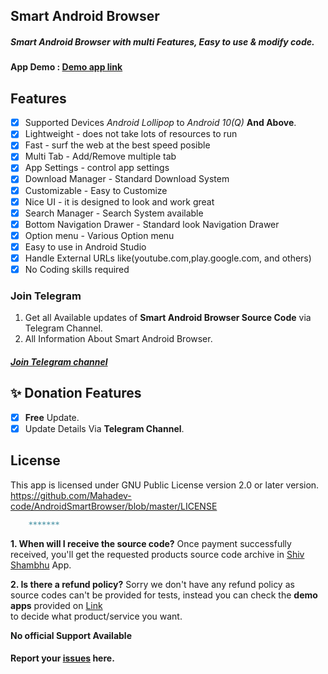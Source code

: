 ## Smart Android Browser
##### Smart Android Browser with multi Features, Easy to use & modify code. 

#### App Demo : [Demo app link](https://drive.google.com/file/d/11wr-lg6SL8TKY8nJWtzt4HPjBosZ4mZ3/view?usp=drivesdk)<br>

## Features

- [x] Supported Devices *Android Lollipop* to *Android 10(Q)* **And Above**.
- [x] Lightweight - does not take lots of resources to run
- [x] Fast - surf the web at the best speed posible
- [x] Multi Tab - Add/Remove multiple tab
- [x] App Settings - control app settings
- [x] Download Manager - Standard Download System
- [x] Customizable - Easy to Customize
- [x] Nice UI - it is designed to look and work great
- [x] Search Manager - Search System available
- [x] Bottom Navigation Drawer - Standard look Navigation Drawer
- [x] Option menu - Various Option menu
- [x] Easy to use in Android Studio
- [x] Handle External URLs like(youtube.com,play.google.com, and others)
- [x] No Coding skills required

### Join Telegram
1. Get all Available updates of **Smart Android Browser Source Code** via Telegram Channel.
2. All Information About Smart Android Browser.
##### [Join Telegram channel](https://t.me/LeafExplorer)</br>


## ✨ Donation Features
- [x] **Free** Update.
- [x] Update Details Via **Telegram Channel**.

## License

This app is licensed under GNU Public License version 2.0 or later version.
https://github.com/Mahadev-code/AndroidSmartBrowser/blob/master/LICENSE

```markdown
    *******
```

**1. When will I receive the source code?**
Once payment successfully received, you'll get the requested products source code archive in [Shiv Shambhu](https://play.google.com/store/apps/details?id=com.shiv.shambhu) App.

**2. Is there a refund policy?**
Sorry we don't have any refund policy as source codes can't be provided for tests, instead you can check the **demo apps** provided on [Link](https://drive.google.com/file/d/11wr-lg6SL8TKY8nJWtzt4HPjBosZ4mZ3/view?usp=drivesdk)</br> to decide what product/service you want.


**No official Support Available**

#### Report your [issues](https://github.com/Mahadev-code/AndroidSmartBrowser/issues) here.
